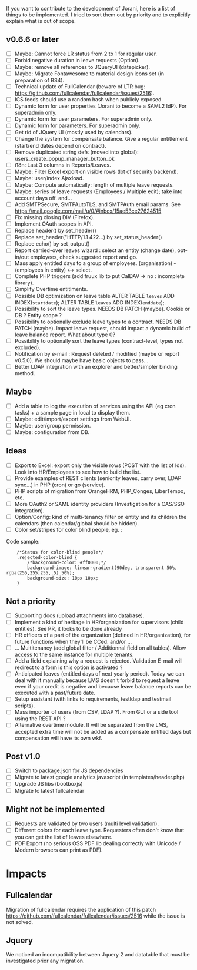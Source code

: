 If you want to contribute to the development of Jorani, here is a list of things to be implemented.
I tried to sort them out by priority and to explicitly explain what is out of scope.

## v0.6.6 or later

- [ ] Maybe: Cannot force LR status from 2 to 1 for regular user.
- [ ] Forbid negative duration in leave requests (Option).
- [ ] Maybe: remove all references to JQueryUI (datepicker).
- [ ] Maybe: Migrate Fontawesome to material design icons set (in preparation of BS4).
- [ ] Technical update of FullCalendar (beware of LTR bug: https://github.com/fullcalendar/fullcalendar/issues/2516).
- [ ] ICS feeds should use a random hash when publicly exposed.
- [ ] Dynamic form for user properties (Jorani to become a SAML2 IdP). For superadmin only.
- [ ] Dynamic form for user parameters. For superadmin only.
- [ ] Dynamic form for parameters. For superadmin only.
- [ ] Get rid of JQuery UI (mostly used by calendars).
- [ ] Change the system for compensate balance. Give a regular entitlement (start/end dates depend on contract).
- [ ] Remove duplicated string defs (moved into global): users_create_popup_manager_button_ok
- [ ] i18n: Last 3 columns in Reports/Leaves.
- [ ] Maybe: Filter Excel export on visible rows (lot of security backend).
- [ ] Maybe: user/index Ajaxload.
- [ ] Maybe: Compute automatically: length of multiple leave requests.
- [ ] Maybe: series of leave requests (Employees / Multiple edit); take into account days off. and...
- [ ] Add SMTPSecure, SMTPAutoTLS, and SMTPAuth email params. See https://mail.google.com/mail/u/0/#inbox/15ae53ce27624515
- [ ] Fix missing closing DIV (Firefox).
- [ ] Implement OAuth scopes in API.
- [ ] Replace header() by set_header()
- [ ] Replace set_header("HTTP/1.1 422...) by set_status_header()
- [ ] Replace echo() by set_output()
- [ ] Report carried-over leaves wizard : select an entity (change date), opt-in/out employees, check suggested report and go.
- [ ] Mass apply entitled days to a group of employees. (organisation) - (employees in entity) <-> select.
- [ ] Complete PHP triggers (add fruux lib to put CalDAV -> no : incomplete library).
- [ ] Simplify Overtime entitlments.
- [ ] Possible DB optimization on leave table ALTER TABLE `leaves` ADD INDEX(`startdate`); ALTER TABLE `leaves` ADD INDEX(`enddate`);.
- [ ] Possibility to sort the leave types. NEEDS DB PATCH (maybe). Cookie or DB ? Entity scope ?
- [ ] Possibility to optionally exclude leave types to a contract. NEEDS DB PATCH (maybe). Impact leave request, should impact a dynamic build of leave balance report. What about type 0?
- [ ] Possibility to optionally sort the leave types (contract-level, types not excluded).
- [ ] Notification by e-mail : Request deleted / modified (maybe or report v0.5.0). We should maybe have basic objects to pass...
- [ ] Better LDAP integration with an explorer and better/simpler binding method.

## Maybe
- [ ] Add a table to log the execution of services using the API (eg cron tasks) + a sample page in local to display them.
- [ ] Maybe: edit/import/export settings from WebUI.
- [ ] Maybe: user/group permission.
- [ ] Maybe: configuration from DB.

## Ideas

- [ ] Export to Excel: export only the visible rows (POST with the list of Ids). Look into HR/Employees to see how to build the list.
- [ ] Provide examples of REST clients (seniority leaves, carry over, LDAP sync...) in PHP (cron) or go (service).
- [ ] PHP scripts of migration from OrangeHRM, PHP_Conges, LiberTempo, etc.
- [ ] More OAuth2 or SAML identity providers (Investigation for a CAS/SSO integration).
- [ ] Option/Config: kind of multi-tenancy filter on entity and its children the calendars (then calendar/global should be hidden).
- [ ] Color set/stripes for color blind people, eg. :

Code sample:

        /*Status for color-blind people*/
        .rejected-color-blind {
            /*background-color: #ff0000;*/
            background-image: linear-gradient(90deg, transparent 50%, rgba(255,255,255,.5) 50%);
            background-size: 10px 10px;
        }

## Not a priority

- [ ] Supporting docs (upload attachments into database).
- [ ] Implement a kind of heritage in HR/organization for supervisors (child entities). See PR, it looks to be done already
- [ ] HR officers of a part of the organization (defined in HR/organization), for future functions when they'll be CCed. and/or ...
- [ ] ... Multitenancy (add global filter / Additionnal field on all tables). Allow access to the same instance for multiple tenants.
- [ ] Add a field explaining why a request is rejected. Validation E-mail will redirect to a form is this option is activated ?
- [ ] Anticipated leaves (entitled days of next yearly period). Today we can deal with it manually because LMS doesn't forbid to
request a leave even if your credit is negative and because leave balance reports can be executed with a past/future date.
- [ ] Setup assistant (with links to requirements, testldap and testmail scripts).
- [ ] Mass importer of users (from CSV, LDAP ?). From GUI or a side tool using the REST API ?
- [ ] Alternative overtime module. It will be separated from the LMS, accepted extra time will not be added as a compensate entitled days but compensation will have its own wkf.

## Post v1.0

- [ ] Switch to package.json for JS dependencies
- [ ] Migrate to latest google analytics javascript (in templates/header.php)
- [ ] Upgrade JS libs (bootboxjs)
- [ ] Migrate to latest fullcalendar

## Might not be implemented

- [ ] Requests are validated by two users (multi level validation).
- [ ] Different colors for each leave type. Requesters often don't know that you can get the list of leaves elsewhere.
- [ ] PDF Export (no serious OSS PDF lib dealing correctly with Unicode / Modern browsers can print as PDF).

# Impacts

## Fullcalendar

Migration of fullcalendar requires the application of this patch https://github.com/fullcalendar/fullcalendar/issues/2516 while the issue is not solved.

## Jquery

We noticed an incompatibility between Jquery 2 and datatable that must be investigated prior any migration.
